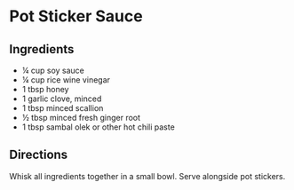 # Pot Sticker Sauce

## Ingredients

- ¼ cup soy sauce
- ¼ cup rice wine vinegar
- 1 tbsp honey
- 1 garlic clove, minced
- 1 tbsp minced scallion
- ½ tbsp minced fresh ginger root
- 1 tbsp sambal olek or other hot chili paste

## Directions

Whisk all ingredients together in a small bowl. Serve alongside pot stickers.

